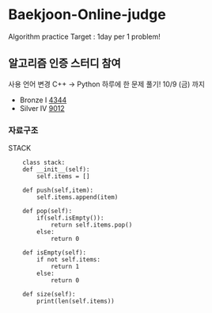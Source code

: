 # Baekjoon-Online-judge
Algorithm practice
Target : 1day per 1 problem!

## 알고리즘 인증 스터디 참여
사용 언어 변경 C++ -> Python
하루에 한 문제 풀기!
10/9 (금) 까지
   - Bronze I [4344](https://www.acmicpc.net/problem/4344)
   - Silver IV [9012](https://www.acmicpc.net/problem/9012)

### 자료구조
STACK
``` python3
    class stack:
    def __init__(self):
        self.items = []

    def push(self,item):
        self.items.append(item)

    def pop(self):
        if(self.isEmpty()):
            return self.items.pop()
        else:
            return 0
        
    def isEmpty(self):
        if not self.items:
            return 1
        else:
            return 0

    def size(self):
        print(len(self.items))

```
